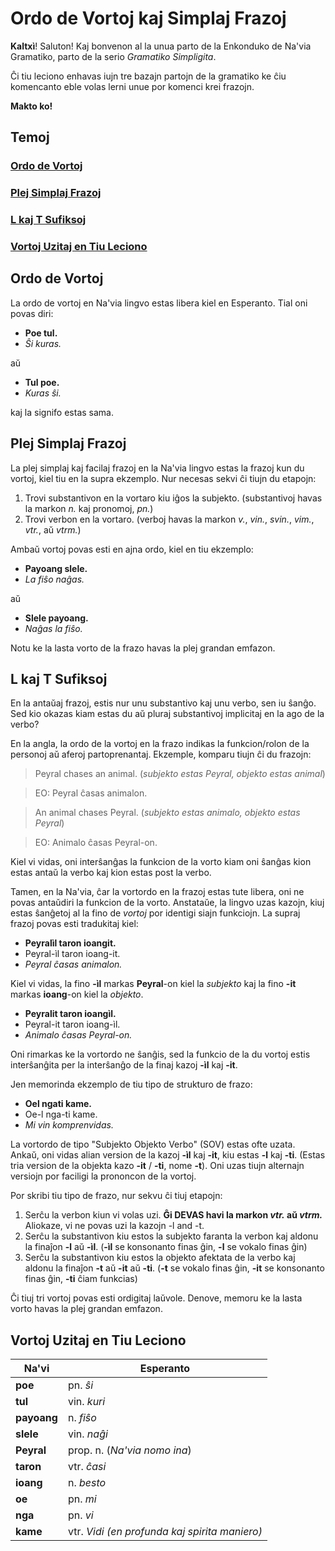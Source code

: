 # Ordo de Vortoj kaj Simplaj Frazoj

**Kaltxì**! Saluton! Kaj bonvenon al la unua parto de la Enkonduko de Na'via Gramatiko, parto de la serio _Gramatiko Simpligita_.

Ĉi tiu leciono enhavas iujn tre bazajn partojn de la gramatiko ke ĉiu komencanto eble volas lerni unue por komenci krei frazojn.

**Makto ko!**

## Temoj

### [Ordo de Vortoj](#1)

### [Plej Simplaj Frazoj](#2)

### [L kaj T Sufiksoj](#3)

### [Vortoj Uzitaj en Tiu Leciono](#v)

<span id="1">
</span>

## Ordo de Vortoj

La ordo de vortoj en Na'via lingvo estas libera kiel en Esperanto. Tial oni povas diri:

- **Poe tul.**
- _Ŝi kuras._

aŭ

- **Tul poe.**
- _Kuras ŝi._

kaj la signifo estas sama.

<span id="2">
</span>

## Plej Simplaj Frazoj

La plej simplaj kaj facilaj frazoj en la Na'via lingvo estas la frazoj kun du vortoj, kiel tiu en la supra ekzemplo. Nur necesas sekvi ĉi tiujn du etapojn:

1. Trovi substantivon en la vortaro kiu iĝos la subjekto. (substantivoj havas la markon _n._ kaj pronomoj, _pn._)
2. Trovi verbon en la vortaro. (verboj havas la markon _v._, _vin._, _svin._, _vim._, _vtr._, aŭ _vtrm._)

Ambaŭ vortoj povas esti en ajna ordo, kiel en tiu ekzemplo:

- **Payoang slele.**
- _La fiŝo naĝas._

aŭ

- **Slele payoang.**
- _Naĝas la fiŝo._

Notu ke la lasta vorto de la frazo havas la plej grandan emfazon.

<span id="3">
</span>

## L kaj T Sufiksoj

En la antaŭaj frazoj, estis nur unu substantivo kaj unu verbo, sen iu ŝanĝo. Sed kio okazas kiam estas du aŭ pluraj substantivoj implicitaj en la ago de la verbo?

En la angla, la ordo de la vortoj en la frazo indikas la funkcion/rolon de la personoj aŭ aferoj partoprenantaj. Ekzemple, komparu tiujn ĉi du frazojn:

> Peyral chases an animal. (_subjekto estas Peyral, objekto estas animal_)

> EO: Peyral ĉasas animalon.

> An animal chases Peyral. (_subjekto estas animalo, objekto estas Peyral_)

> EO: Animalo ĉasas Peyral-on.

Kiel vi vidas, oni interŝanĝas la funkcion de la vorto kiam oni ŝanĝas kion estas antaŭ la verbo kaj kion estas post la verbo.

Tamen, en la Na'via, ĉar la vortordo en la frazoj estas tute libera, oni ne povas antaŭdiri la funkcion de la vorto. Anstataŭe, la lingvo uzas kazojn, kiuj estas ŝanĝetoj al la fino de _vortoj_ por identigi siajn funkciojn. La supraj frazoj povas esti tradukitaj kiel:

- **Peyralìl taron ioangit.**
- Peyral-ìl taron ioang-it.
- _Peyral ĉasas animalon._

Kiel vi vidas, la fino **-ìl** markas **Peyral**-on kiel la _subjekto_ kaj la fino **-it** markas **ioang**-on kiel la _objekto_.

- **Peyralit taron ioangìl.**
- Peyral-it taron ioang-ìl.
- _Animalo ĉasas Peyral-on._

Oni rimarkas ke la vortordo ne ŝanĝis, sed la funkcio de la du vortoj estis interŝanĝita per la interŝanĝo de la finaj kazoj **-ìl** kaj **-it**.

Jen memorinda ekzemplo de tiu tipo de strukturo de frazo:

- **Oel ngati kame.**
- Oe-l nga-ti kame.
- _Mi vin komprenvidas._

La vortordo de tipo "Subjekto Objekto Verbo" (SOV) estas ofte uzata. Ankaŭ, oni vidas alian version de la kazoj **-ìl** kaj **-it**, kiu estas **-l** kaj **-ti**. (Estas tria version de la objekta kazo **-it** / **-ti**, nome **-t**). Oni uzas tiujn alternajn versiojn por faciligi la prononcon de la vortoj.

Por skribi tiu tipo de frazo, nur sekvu ĉi tiuj etapojn:

1. Serĉu la verbon kiun vi volas uzi. **Ĝi DEVAS havi la markon _vtr._ aŭ _vtrm._** Aliokaze, vi ne povas uzi la kazojn -l and -t.
2. Serĉu la substantivon kiu estos la subjekto faranta la verbon kaj aldonu la finaĵon **-l** aŭ **-ìl**. (**-ìl** se konsonanto finas ĝin, **-l** se vokalo finas ĝin)
3. Serĉu la substantivon kiu estos la objekto afektata de la verbo kaj aldonu la finaĵon **-t** aŭ **-it** aŭ **-ti**. (**-t** se vokalo finas ĝin, **-it** se konsonanto finas ĝin, **-ti** ĉiam funkcias)

Ĉi tiuj tri vortoj povas esti ordigitaj laŭvole. Denove, memoru ke la lasta vorto havas la plej grandan emfazon.

<span id="v">
</span>

## Vortoj Uzitaj en Tiu Leciono

Na'vi       | Esperanto
----------- | ---------------------------------------------
**poe**     | pn. _ŝi_
**tul**     | vin. _kuri_
**payoang** | n. _fiŝo_
**slele**   | vin. _naĝi_
**Peyral**  | prop. n. (_Na'via nomo ina_)
**taron**   | vtr. _ĉasi_
**ioang**   | n. _besto_
**oe**      | pn. _mi_
**nga**     | pn. _vi_
**kame**    | vtr. _Vidi (en profunda kaj spirita maniero)_
